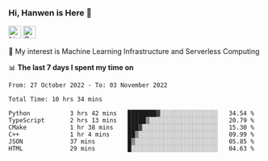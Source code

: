 ### Hi, Hanwen is Here 👋
<p>
	<a href="https://www.linkedin.com/in/liu-hanwen/"><img src="https://img.shields.io/badge/@hanwen-0A66C2?style=flat&logo=LinkedIn&logoColor=white" alt="Linkedin"  height="25px"/></a> 
	<a href="https://scholar.google.com/citations?user=HDF0su0AAAAJ"><img src="https://img.shields.io/badge/scholar-4385FE.svg?&style=plastic&logo=google-scholar&logoColor=white" alt="Google Scholar" height="25px"> </a>
</p>
🌱 My interest is Machine Learning Infrastructure and Serverless Computing

📊 **The last 7 days I spent my time on** 
<!--START_SECTION:waka-->

```text
From: 27 October 2022 - To: 03 November 2022

Total Time: 10 hrs 34 mins

Python           3 hrs 42 mins   ████████▓░░░░░░░░░░░░░░░░   34.54 %
TypeScript       2 hrs 13 mins   █████▒░░░░░░░░░░░░░░░░░░░   20.79 %
CMake            1 hr 38 mins    ███▓░░░░░░░░░░░░░░░░░░░░░   15.30 %
C++              1 hr 4 mins     ██▒░░░░░░░░░░░░░░░░░░░░░░   09.99 %
JSON             37 mins         █▒░░░░░░░░░░░░░░░░░░░░░░░   05.85 %
HTML             29 mins         █░░░░░░░░░░░░░░░░░░░░░░░░   04.63 %
```

<!--END_SECTION:waka-->


<!--
**david990917/david990917** is a ✨ _special_ ✨ repository because its `README.md` (this file) appears on your GitHub profile.

Here are some ideas to get you started:

- 🔭 I’m currently working on ...
- 🌱 I’m currently learning ...
- 👯 I’m looking to collaborate on ...
- 🤔 I’m looking for help with ...
- 💬 Ask me about ...
- 📫 How to reach me: ...
- 😄 Pronouns: ...
- ⚡ Fun fact: ...
-->
